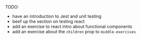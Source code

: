 TODO:

- have an introduction to Jest and unit testing
- beef up the section on testing react
- add an exercise to react intro about functional components
- add an exercise about the `children` prop to `middle-exercises`
